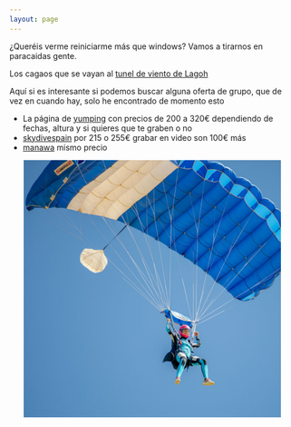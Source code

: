 ```yaml
---
layout: page
---
```


¿Queréis verme reiniciarme más que windows? Vamos a tirarnos en paracaidas gente.

Los cagaos que se vayan al [tunel de viento de Lagoh](https://www.windobona.es/?gclid=CjwKCAjw0dKXBhBPEiwA2bmObWYM-HtYCj2BIzKlr7kSjUsL16gPg_KI1TlQyMEUCk8Tna0eInAWghoCoXEQAvD_BwE)

Aquí si es interesante si podemos buscar alguna oferta de grupo, que de vez en cuando hay, solo he encontrado de momento esto

- La página de [yumping](https://www.yumping.com/paracaidismo/sevilla) con precios de 200 a 320€ dependiendo de fechas, altura y si quieres que te graben o no
- [skydivespain](https://www.skydivespain.com/es/precios/) por 215 o 255€ grabar en video son 100€ más
- [manawa](https://www.manawa.com/es-ES/busqueda-por-el-deporte-y-la-mancha/aire/paracaidismo/sevilla/121-1170-1838?_cid=300&gclid=CjwKCAjw0dKXBhBPEiwA2bmObZuYHZSUXk5eMD5uRY-BU7dmIpi-mMDme8oZcui8Bi3zl8pAIIUYgxoC8MYQAvD_BwE) mismo precio

<p style="text-align:center">
<a> <img src="./perfil.jpg" width="90%"/></a>
</p>